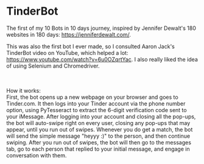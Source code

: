 # TinderBot
The first of my 10 Bots in 10 days journey, inspired by Jennifer Dewalt's 180 websites in 180 days: https://jenniferdewalt.com/. 

This was also the first bot I ever made, so I consulted Aaron Jack's TinderBot video on YouTube, which helped a lot: https://www.youtube.com/watch?v=6u0OZqrtYac. I also really liked the idea of using Selenium and Chromedriver.

\
\
How it works:\
First, the bot opens up a new webpage on your browser and goes to Tinder.com. It then logs into your Tinder account via the phone number option, using PyTesseract to extract the 6-digit verification code sent to your iMessage. After logging into your account and closing all the pop-ups, the bot will auto-swipe right on every user, closing any pop-ups that may appear, until you run out of swipes. Whenever you do get a match, the bot will send the simple message "heyyy :)" to the person, and then continue swiping. After you run out of swipes, the bot will then go to the messages tab, go to each person that replied to your initial message, and engage in conversation with them.
